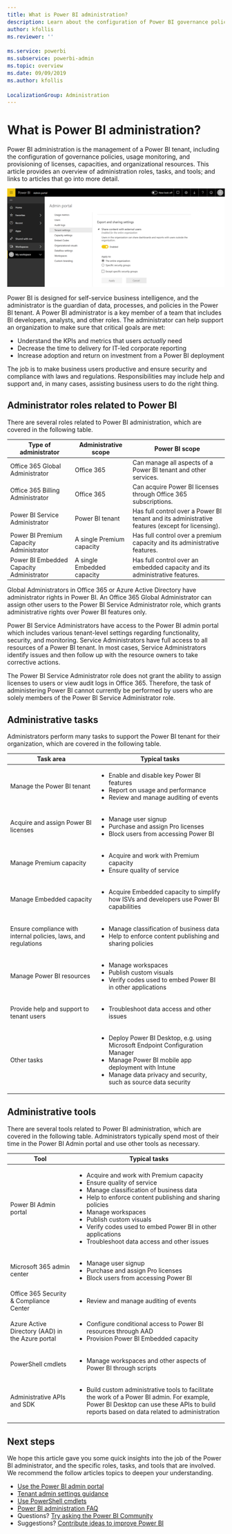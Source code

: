 ```yaml
---
title: What is Power BI administration?
description: Learn about the configuration of Power BI governance policies, usage monitoring, and provisioning of licenses, capacities, and organizational resources.
author: kfollis
ms.reviewer: ''

ms.service: powerbi
ms.subservice: powerbi-admin
ms.topic: overview
ms.date: 09/09/2019
ms.author: kfollis

LocalizationGroup: Administration
---
```


# What is Power BI administration?

Power BI administration is the management of a Power BI tenant, including the configuration of governance policies, usage monitoring, and provisioning of licenses, capacities, and organizational resources. This article provides an overview of administration roles, tasks, and tools; and links to articles that go into more detail.

![Power BI admin portal](media/service-admin-administering-power-bi-in-your-organization/admin-portal.png)

Power BI is designed for self-service business intelligence, and the administrator is the guardian of data, processes, and policies in the Power BI tenant. A Power BI administrator is a key member of a team that includes BI developers, analysts, and other roles. The administrator can help support an organization to make sure that critical goals are met:

- Understand the KPIs and metrics that users _actually_ need
- Decrease the time to delivery for IT-led corporate reporting
- Increase adoption and return on investment from a Power BI deployment

The job is to make business users productive and ensure security and compliance with laws and regulations. Responsibilities may include help and support and, in many cases, assisting business users to do the right thing.

## Administrator roles related to Power BI

There are several roles related to Power BI administration, which are covered in the following table.

| **Type of administrator** | **Administrative scope** | **Power BI scope** |
| --- | --- | --- |
| Office 365 Global Administrator | Office 365 | Can manage all aspects of a Power BI tenant and other services. |
| Office 365 Billing Administrator | Office 365 | Can acquire Power BI licenses through Office 365 subscriptions. |
| Power BI Service Administrator | Power BI tenant | Has full control over a Power BI tenant and its administrative features (except for licensing). |
| Power BI Premium Capacity Administrator | A single Premium capacity | Has full control over a premium capacity and its administrative features. |
| Power BI Embedded Capacity Administrator | A single Embedded capacity | Has full control over an embedded capacity and its administrative features. |

Global Administrators in Office 365 or Azure Active Directory have administrator rights in Power BI. An Office 365 Global Administrator can assign other users to the Power BI Service Administrator role, which grants administrative rights over Power BI features only.

Power BI Service Administrators have access to the Power BI admin portal which includes various tenant-level settings regarding functionality, security, and monitoring. Service Administrators have full access to all resources of a Power BI tenant. In most cases, Service Administrators identify issues and then follow up with the resource owners to take corrective actions.

The Power BI Service Administrator role does not grant the ability to assign licenses to users or view audit logs in Office 365. Therefore, the task of administering Power BI cannot currently be performed by users who are solely members of the Power BI Service Administrator role.

## Administrative tasks

Administrators perform many tasks to support the Power BI tenant for their organization, which are covered in the following table.

| **Task area** | **Typical tasks** |
| --- | --- |
| Manage the Power BI tenant |<ul><li>Enable and disable key Power BI features<br><li>Report on usage and performance<br><li>Review and manage auditing of events</ul>|
| Acquire and assign Power BI licenses |<ul><li>Manage user signup<br><li>Purchase and assign Pro licenses<br><li>Block users from accessing Power BI</ul>|
| Manage Premium capacity |<ul><li>Acquire and work with Premium capacity<br><li>Ensure quality of service|
| Manage Embedded capacity |<ul><li>Acquire Embedded capacity to simplify how ISVs and developers use Power BI capabilities</ul>|
| Ensure compliance with internal policies, laws, and regulations | <ul><li>Manage classification of business data<br><li>Help to enforce content publishing and sharing policies</ul>|
| Manage Power BI resources |<ul><li>Manage workspaces<br><li>Publish custom visuals<br><li>Verify codes used to embed Power BI in other applications|
| Provide help and support to tenant users |<ul><li>Troubleshoot data access and other issues</ul>|
| Other tasks |<ul><li>Deploy Power BI Desktop, e.g. using Microsoft Endpoint Configuration Manager<br><li>Manage Power BI mobile app deployment with Intune<br><li>Manage data privacy and security, such as source data security</ul>|

## Administrative tools

There are several tools related to Power BI administration, which are covered in the following table. Administrators typically spend most of their time in the Power BI Admin portal and use other tools as necessary.

| **Tool** | **Typical tasks** |
| --- | --- |
| Power BI Admin portal |<ul><li>Acquire and work with Premium capacity</li><li>Ensure quality of service</li><li>Manage classification of business data</li><li>Help to enforce content publishing and sharing policies</li><li>Manage workspaces<br><li>Publish custom visuals</li><li>Verify codes used to embed Power BI in other applications</li><li>Troubleshoot data access and other issues</li></ul>|
| Microsoft 365 admin center |<ul><li>Manage user signup</li><li>Purchase and assign Pro licenses</li><li>Block users from accessing Power BI</li></ul>|
| Office 365 Security & Compliance Center |<ul><li>Review and manage auditing of events</li></ul>|
| Azure Active Directory (AAD) in the Azure portal |<ul><li>Configure conditional access to Power BI resources through AAD</li><li>Provision Power BI Embedded capacity</li></ul>|
| PowerShell cmdlets |<ul><li>Manage workspaces and other aspects of Power BI through scripts</li></ul>|
| Administrative APIs and SDK |<ul><li>Build custom administrative tools to facilitate the work of a Power BI admin. For example, Power BI Desktop can use these APIs to build reports based on data related to administration</li></ul>|

## Next steps

We hope this article gave you some quick insights into the job of the Power BI administrator, and the specific roles, tasks, and tools that are involved. We recommend the follow articles topics to deepen your understanding.

- [Use the Power BI admin portal](service-admin-portal.md)
- [Tenant admin settings guidance](guidance/admin-tenant-settings.md)
- [Use PowerShell cmdlets](/powershell/power-bi/overview)
- [Power BI administration FAQ](service-admin-faq.md)
- Questions? [Try asking the Power BI Community](https://community.powerbi.com/)
- Suggestions? [Contribute ideas to improve Power BI](https://ideas.powerbi.com/)
